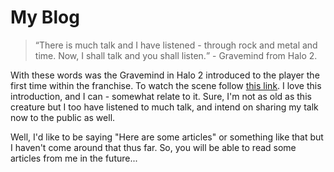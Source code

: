 My Blog
===============================================================================

> <q>There is much talk and I have listened - through rock and metal and time. 
> Now, I shall talk and you shall listen.</q> - Gravemind from Halo 2.

With these words was the Gravemind in Halo 2 introduced to the player the first 
time within the franchise. To watch the scene follow [this link][1]. I love this 
introduction, and I can - somewhat relate to it. Sure, I'm not as old as this creature 
but I too have listened to much talk, and intend on sharing my talk now to the 
public as well.

Well, I'd like to be saying "Here are some articles" or something like that but 
I haven't come around that thus far. So, you will be able to read some articles 
from me in the future...


[1]: https://youtu.be/ufflMUTemFU
